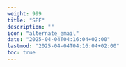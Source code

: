 ```yaml
---
weight: 999
title: "SPF"
description: ""
icon: "alternate_email"
date: "2025-04-04T04:16:04+02:00"
lastmod: "2025-04-04T04:16:04+02:00"
toc: true
---
```

